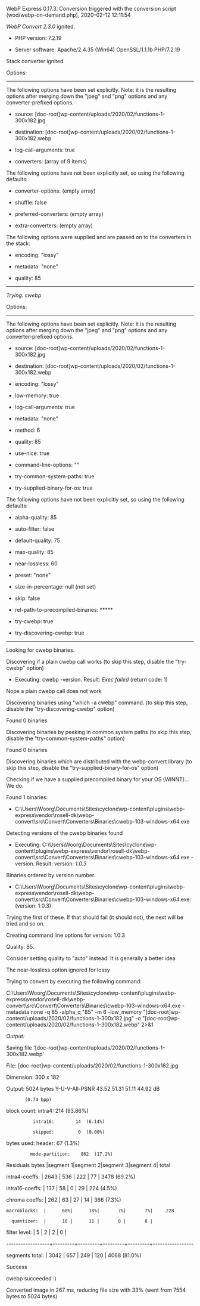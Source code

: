 WebP Express 0.17.3. Conversion triggered with the conversion script (wod/webp-on-demand.php), 2020-02-12 12:11:54

*WebP Convert 2.3.0*  ignited.
- PHP version: 7.2.19
- Server software: Apache/2.4.35 (Win64) OpenSSL/1.1.1b PHP/7.2.19

Stack converter ignited

Options:
------------
The following options have been set explicitly. Note: it is the resulting options after merging down the "jpeg" and "png" options and any converter-prefixed options.
- source: [doc-root]wp-content/uploads/2020/02/functions-1-300x182.jpg
- destination: [doc-root]wp-content/uploads/2020/02/functions-1-300x182.webp
- log-call-arguments: true
- converters: (array of 9 items)

The following options have not been explicitly set, so using the following defaults:
- converter-options: (empty array)
- shuffle: false
- preferred-converters: (empty array)
- extra-converters: (empty array)

The following options were supplied and are passed on to the converters in the stack:
- encoding: "lossy"
- metadata: "none"
- quality: 85
------------


*Trying: cwebp* 

Options:
------------
The following options have been set explicitly. Note: it is the resulting options after merging down the "jpeg" and "png" options and any converter-prefixed options.
- source: [doc-root]wp-content/uploads/2020/02/functions-1-300x182.jpg
- destination: [doc-root]wp-content/uploads/2020/02/functions-1-300x182.webp
- encoding: "lossy"
- low-memory: true
- log-call-arguments: true
- metadata: "none"
- method: 6
- quality: 85
- use-nice: true
- command-line-options: ""
- try-common-system-paths: true
- try-supplied-binary-for-os: true

The following options have not been explicitly set, so using the following defaults:
- alpha-quality: 85
- auto-filter: false
- default-quality: 75
- max-quality: 85
- near-lossless: 60
- preset: "none"
- size-in-percentage: null (not set)
- skip: false
- rel-path-to-precompiled-binaries: *****
- try-cwebp: true
- try-discovering-cwebp: true
------------

Looking for cwebp binaries.
Discovering if a plain cwebp call works (to skip this step, disable the "try-cwebp" option)
- Executing: cwebp -version. Result: *Exec failed* (return code: 1)
Nope a plain cwebp call does not work
Discovering binaries using "which -a cwebp" command. (to skip this step, disable the "try-discovering-cwebp" option)
Found 0 binaries
Discovering binaries by peeking in common system paths (to skip this step, disable the "try-common-system-paths" option)
Found 0 binaries
Discovering binaries which are distributed with the webp-convert library (to skip this step, disable the "try-supplied-binary-for-os" option)
Checking if we have a supplied precompiled binary for your OS (WINNT)... We do.
Found 1 binaries: 
- C:\Users\Woorg\Documents\Sites\cyclone\wp-content\plugins\webp-express\vendor\rosell-dk\webp-convert\src\Convert\Converters\Binaries\cwebp-103-windows-x64.exe
Detecting versions of the cwebp binaries found
- Executing: C:\Users\Woorg\Documents\Sites\cyclone\wp-content\plugins\webp-express\vendor\rosell-dk\webp-convert\src\Convert\Converters\Binaries\cwebp-103-windows-x64.exe -version. Result: version: *1.0.3*
Binaries ordered by version number.
- C:\Users\Woorg\Documents\Sites\cyclone\wp-content\plugins\webp-express\vendor\rosell-dk\webp-convert\src\Convert\Converters\Binaries\cwebp-103-windows-x64.exe: (version: 1.0.3)
Trying the first of these. If that should fail (it should not), the next will be tried and so on.
Creating command line options for version: 1.0.3
Quality: 85. 
Consider setting quality to "auto" instead. It is generally a better idea
The near-lossless option ignored for lossy
Trying to convert by executing the following command:
C:\Users\Woorg\Documents\Sites\cyclone\wp-content\plugins\webp-express\vendor\rosell-dk\webp-convert\src\Convert\Converters\Binaries\cwebp-103-windows-x64.exe -metadata none -q 85 -alpha_q "85" -m 6 -low_memory "[doc-root]wp-content/uploads/2020/02/functions-1-300x182.jpg" -o "[doc-root]wp-content/uploads/2020/02/functions-1-300x182.webp" 2>&1

*Output:* 
Saving file '[doc-root]wp-content/uploads/2020/02/functions-1-300x182.webp'
File:      [doc-root]wp-content/uploads/2020/02/functions-1-300x182.jpg
Dimension: 300 x 182
Output:    5024 bytes Y-U-V-All-PSNR 43.52 51.31 51.11   44.92 dB
           (0.74 bpp)
block count:  intra4:        214  (93.86%)
              intra16:        14  (6.14%)
              skipped:         0  (0.00%)
bytes used:  header:             67  (1.3%)
             mode-partition:    862  (17.2%)
 Residuals bytes  |segment 1|segment 2|segment 3|segment 4|  total
  intra4-coeffs:  |    2643 |     536 |     222 |      77 |    3478  (69.2%)
 intra16-coeffs:  |     137 |      58 |       0 |      29 |     224  (4.5%)
  chroma coeffs:  |     262 |      63 |      27 |      14 |     366  (7.3%)
    macroblocks:  |      68%|      18%|       7%|       7%|     228
      quantizer:  |      16 |      11 |       8 |       8 |
   filter level:  |       5 |       2 |       2 |       0 |
------------------+---------+---------+---------+---------+-----------------
 segments total:  |    3042 |     657 |     249 |     120 |    4068  (81.0%)

Success
cwebp succeeded :)

Converted image in 267 ms, reducing file size with 33% (went from 7554 bytes to 5024 bytes)
